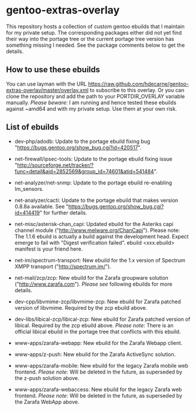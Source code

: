 gentoo-extras-overlay
=====================
This repository hosts a collection of custom gentoo ebuilds that I maintain for my private setup.
The corresponding packages either did not yet find their way into the portage tree or the current portage tree version has something missing I needed. See the package comments below to get the details.

How to use these ebuilds
------------------------
You can use layman with the URL https://raw.github.com/hdecarne/gentoo-extras-overlay/master/overlay.xml to subscribe to this overlay. Or you can clone the repository and add the path to your PORTDIR_OVERLAY variable manually.
_Please beware_: I am running and hence tested these ebuilds against ~amd64 and with my private setup. Use them at your own risk.

List of ebuilds
---------------

* dev-php/adodb: Update to the portage ebuild fixing bug "https://bugs.gentoo.org/show_bug.cgi?id=420517".

* net-firewall/ipsec-tools: Update to the portage ebuild fixing issue "http://sourceforge.net/tracker/?func=detail&aid=2852569&group_id=74601&atid=541484".

* net-analyzer/net-snmp: Update to the portage ebuild re-enabling lm_sensors.

* net-analyzer/cacti: Update to the portage ebuild that makes version 0.8.8a available. See "https://bugs.gentoo.org/show_bug.cgi?id=414419" for further details.

* net-misc/asterisk-chan_capi: Updated ebuild for the Asteriks capi channel module ("http://www.melware.org/ChanCapi"). Please note: The 1.1.6 ebuild is actually a build against the development head. Expect emerge to fail with "Digest verification failed". ebuild <xxx.ebuild> manifest is your friend here.

* net-im/spectrum-transport: New ebuild for the 1.x version of Spectrum XMPP transport ("http://spectrum.im/").

* net-mail/zcp/zcp: New ebuild for the Zarafa groupware solution ("http://www.zarafa.com"). _Please see_ following ebuilds for more details.

* dev-cpp/libvmime-zcp/libvmime-zcp: New ebuild for Zarafa patched version of libvmime. Required by the zcp ebuild above.

* dev-libs/libical-zcp/libical-zcp: New ebuild for Zarafa patched version of libical. Required by the zcp ebuild above. _Please note_: There is an official libical ebuild in the portage tree that conflicts with this ebuild.

* www-apps/zarafa-webapp: New ebuild for the Zarafa Webapp client.

* www-apps/z-push: New ebuild for the Zarafa ActiveSync solution.

* www-apps/zarafa-mobile: New ebuild for the legacy Zarafa mobile web frontend. _Please note_: Will be deleted in the future, as superseded by the z-push solution above.

* www-apps/zarafa-webaccess: New ebuild for the legacy Zarafa web frontend. _Please note_: Will be deleted in the future, as superseded by the Zarafa WebApp above.
